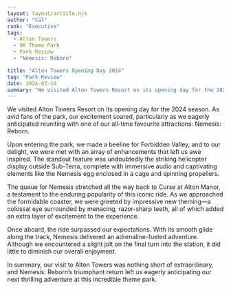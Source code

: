 ```yaml
---
layout: layout/article.njk
author: "Cal"
rank: "Executive"
tags:
  - Alton Towers
  - UK Theme Park
  - Park Review
  - "Nemesis: Reborn"

title: "Alton Towers Opening Day 2024"
tag: "Park Review"
date: 2024-03-18
summary: "We visited Alton Towers Resort on its opening day for the 2024 season. As avid fans of the park, our excitement soared, particularly as we eagerly anticipated reuniting with one of our all-time favourite attractions: Nemesis: Reborn."
---
```


We visited Alton Towers Resort on its opening day for the 2024 season. As avid fans of the park, our excitement soared, particularly as we eagerly anticipated reuniting with one of our all-time favourite attractions: Nemesis: Reborn.

Upon entering the park, we made a beeline for Forbidden Valley, and to our delight, we were met with an array of enhancements that left us awe inspired. The standout feature was undoubtedly the striking helicopter display outside Sub-Terra, complete with immersive audio and captivating elements like the Nemesis egg enclosed in a cage and spinning propellers.

The queue for Nemesis stretched all the way back to Curse at Alton Manor, a testament to the enduring popularity of this iconic ride. As we approached the formidable coaster, we were greeted by impressive new theming—a colossal eye surrounded by menacing, razor-sharp teeth, all of which added an extra layer of excitement to the experience.

Once aboard, the ride surpassed our expectations. With its smooth glide along the track, Nemesis delivered an adrenaline-fueled adventure. Although we encountered a slight jolt on the final turn into the station, it did little to diminish our overall enjoyment.

In summary, our visit to Alton Towers was nothing short of extraordinary, and Nemesis: Reborn’s triumphant return left us eagerly anticipating our next thrilling adventure at this incredible theme park.
